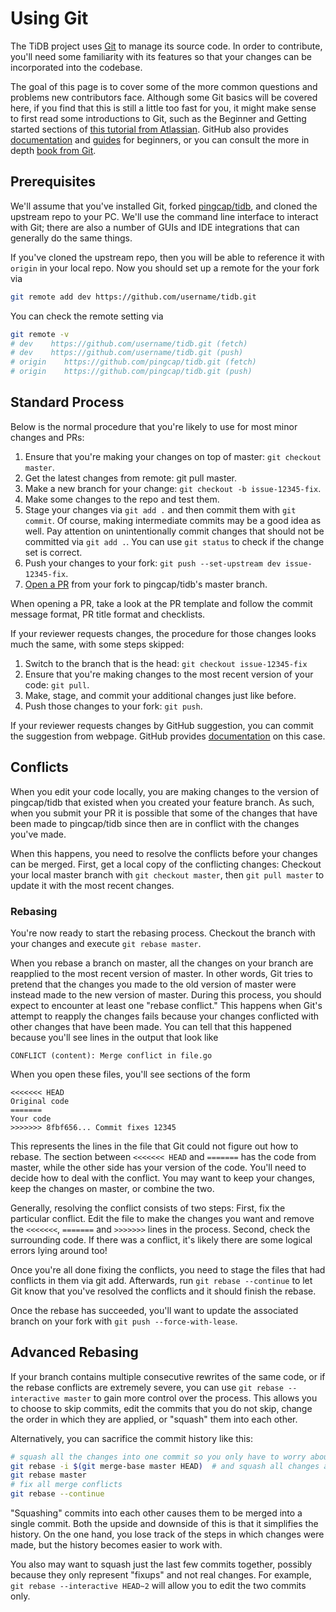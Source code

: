 # Using Git

The TiDB project uses [Git](https://git-scm.com/) to manage its source code. In order to contribute, you'll need some familiarity with its features so that your changes can be incorporated into the codebase.

The goal of this page is to cover some of the more common questions and problems new contributors face. Although some Git basics will be covered here, if you find that this is still a little too fast for you, it might make sense to first read some introductions to Git, such as the Beginner and Getting started sections of [this tutorial from Atlassian](https://www.atlassian.com/git/tutorials/what-is-version-control). GitHub also provides [documentation](https://docs.github.com/en/github/getting-started-with-github/set-up-git) and [guides](https://guides.github.com/introduction/git-handbook/) for beginners, or you can consult the more in depth [book from Git](https://git-scm.com/book/en/v2/).

## Prerequisites

We'll assume that you've installed Git, forked [pingcap/tidb](https://github.com/pingcap/tidb), and cloned the upstream repo to your PC. We'll use the command line interface to interact with Git; there are also a number of GUIs and IDE integrations that can generally do the same things.

If you've cloned the upstream repo, then you will be able to reference it with `origin` in your local repo. Now you should set up a remote for the your fork via

```bash
git remote add dev https://github.com/username/tidb.git
```

You can check the remote setting via

```bash
git remote -v
# dev    https://github.com/username/tidb.git (fetch)
# dev    https://github.com/username/tidb.git (push)
# origin    https://github.com/pingcap/tidb.git (fetch)
# origin    https://github.com/pingcap/tidb.git (push)
```

## Standard Process

Below is the normal procedure that you're likely to use for most minor changes and PRs:

1. Ensure that you're making your changes on top of master: `git checkout master`.
2. Get the latest changes from remote: git pull master.
3. Make a new branch for your change: `git checkout -b issue-12345-fix`.
4. Make some changes to the repo and test them.
5. Stage your changes via `git add .` and then commit them with `git commit`. Of course, making intermediate commits may be a good idea as well. Pay attention on unintentionally commit changes that should not be committed via `git add .`. You can use `git status` to check if the change set is correct.
6. Push your changes to your fork: `git push --set-upstream dev issue-12345-fix`.
7. [Open a PR](https://guides.github.com/activities/forking/#making-a-pull-request) from your fork to pingcap/tidb's master branch.

When opening a PR, take a look at the PR template and follow the commit message format, PR title format and checklists.

If your reviewer requests changes, the procedure for those changes looks much the same, with some steps skipped:

1. Switch to the branch that is the head: `git checkout issue-12345-fix`
2. Ensure that you're making changes to the most recent version of your code: `git pull`.
3. Make, stage, and commit your additional changes just like before.
4. Push those changes to your fork: `git push`.

If your reviewer requests changes by GitHub suggestion, you can commit the suggestion from webpage. GitHub provides [documentation](https://docs.github.com/en/github/collaborating-with-issues-and-pull-requests/reviewing-changes-in-pull-requests/incorporating-feedback-in-your-pull-request#applying-suggested-changes) on this case.

## Conflicts

When you edit your code locally, you are making changes to the version of pingcap/tidb that existed when you created your feature branch. As such, when you submit your PR it is possible that some of the changes that have been made to pingcap/tidb since then are in conflict with the changes you've made.

When this happens, you need to resolve the conflicts before your changes can be merged. First, get a local copy of the conflicting changes: Checkout your local master branch with `git checkout master`, then `git pull master` to update it with the most recent changes.

### Rebasing

You're now ready to start the rebasing process. Checkout the branch with your changes and execute `git rebase master`.

When you rebase a branch on master, all the changes on your branch are reapplied to the most recent version of master. In other words, Git tries to pretend that the changes you made to the old version of master were instead made to the new version of master. During this process, you should expect to encounter at least one "rebase conflict." This happens when Git's attempt to reapply the changes fails because your changes conflicted with other changes that have been made. You can tell that this happened because you'll see lines in the output that look like

```
CONFLICT (content): Merge conflict in file.go
```

When you open these files, you'll see sections of the form

```
<<<<<<< HEAD
Original code
=======
Your code
>>>>>>> 8fbf656... Commit fixes 12345
```

This represents the lines in the file that Git could not figure out how to rebase. The section between `<<<<<<< HEAD` and `=======` has the code from master, while the other side has your version of the code. You'll need to decide how to deal with the conflict. You may want to keep your changes, keep the changes on master, or combine the two.

Generally, resolving the conflict consists of two steps: First, fix the particular conflict. Edit the file to make the changes you want and remove the `<<<<<<<`, `=======` and `>>>>>>>` lines in the process. Second, check the surrounding code. If there was a conflict, it's likely there are some logical errors lying around too!

Once you're all done fixing the conflicts, you need to stage the files that had conflicts in them via git add. Afterwards, run `git rebase --continue` to let Git know that you've resolved the conflicts and it should finish the rebase.

Once the rebase has succeeded, you'll want to update the associated branch on your fork with `git push --force-with-lease`.

## Advanced Rebasing

If your branch contains multiple consecutive rewrites of the same code, or if the rebase conflicts are extremely severe, you can use `git rebase --interactive master` to gain more control over the process. This allows you to choose to skip commits, edit the commits that you do not skip, change the order in which they are applied, or "squash" them into each other.

Alternatively, you can sacrifice the commit history like this:

```bash
# squash all the changes into one commit so you only have to worry about conflicts once
git rebase -i $(git merge-base master HEAD)  # and squash all changes along the way
git rebase master
# fix all merge conflicts
git rebase --continue
```

"Squashing" commits into each other causes them to be merged into a single commit. Both the upside and downside of this is that it simplifies the history. On the one hand, you lose track of the steps in which changes were made, but the history becomes easier to work with.

You also may want to squash just the last few commits together, possibly because they only represent "fixups" and not real changes. For example, `git rebase --interactive HEAD~2` will allow you to edit the two commits only.

